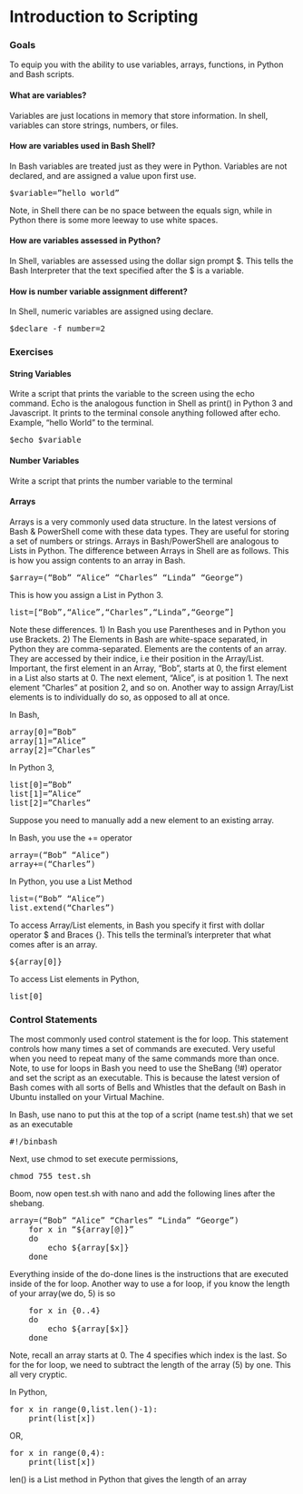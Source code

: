 <h1>Introduction to Scripting</h1>

<h3>Goals</h3>

<p>
To equip you with the ability to use variables, arrays, functions, in Python and Bash scripts.
</p>

<h4>What are variables?</h4>
<p>Variables are just locations in memory that store information.  In shell, variables can store strings, numbers, or files.</p>


<h4>How are variables used in Bash Shell?</h4>
<p>In Bash variables are treated just as they were in Python.  Variables are not declared, and are assigned a value upon first use.</p>

<pre>
$variable=”hello world”
</pre>

<p>
Note, in Shell there can be no space between the equals sign, while in Python there is some more leeway to use white spaces.
</p>					

<h4>How are variables assessed in Python?</h4>

<p>In Shell, variables are assessed using the dollar sign prompt $.  This tells the Bash Interpreter that the text specified after the $ is a variable.</p>

<h4>How is number variable assignment different?</h4>

<p>In Shell, numeric variables are assigned using declare.</p>

<pre>
$declare -f number=2
</pre>

<h3>Exercises</h3>

<h4>String Variables</h4>

<p>
Write a script that prints the variable to the screen using the echo command.  Echo is the analogous function in Shell as print() in Python 3 and Javascript.  It prints to the terminal console anything followed after echo.  Example, “hello World” to the terminal.
</p>
	
<pre>
$echo $variable
</pre>

<h4>Number Variables</h4>

<p>Write a script that prints the number variable to the terminal</p>



<h4>Arrays</h4>
	Arrays is a very commonly used data structure.  In the latest versions of Bash & PowerShell come with these data types.  They are useful for storing a set of numbers or strings.  Arrays in Bash/PowerShell are analogous to Lists in Python.  The difference between Arrays in Shell are as follows.
This is how you assign contents to an array in Bash.

<pre>
$array=(“Bob” “Alice” “Charles” “Linda” “George”)
</pre>

This is how you assign a List in Python 3.
<pre>
list=[“Bob”,“Alice”,“Charles”,“Linda”,“George”]
</pre>
<p>
Note these differences. 1) In Bash you use Parentheses and in Python you use Brackets. 2) The Elements in Bash are white-space separated, in Python they are comma-separated.
	Elements are the contents of an array.  They are accessed by their indice, i.e their position in the Array/List.  Important, the first element in an Array, “Bob”, starts at 0, the first element in a List also starts at 0.  The next element, “Alice”, is at position 1. The next element “Charles” at position 2, and so on.
Another way to assign Array/List elements is to individually do so, as opposed to all at once. 
</p>
<p>
In Bash,
</p>

<pre>
array[0]=”Bob”
array[1]=”Alice”
array[2]=”Charles”
</pre>

<p>
In Python 3,
</p>

<pre>
list[0]=”Bob”
list[1]=”Alice”
list[2]=”Charles”
</pre>	
<p>
	Suppose you need to manually add a new element to an existing array.
</p>

<p>
In Bash, you use the += operator
</p>

<pre>
array=(“Bob” “Alice”)
array+=(“Charles”)
</pre>
<p>In Python, you use a List Method</p>

<pre>
list=(“Bob” “Alice”)
list.extend(“Charles”)
</pre>

<p>To access Array/List elements, in Bash you specify it first with dollar operator $ and Braces {}.  This tells the terminal’s interpreter that what comes after is an array.</p>
 
<pre>
${array[0]} 
</pre>

<p>To access List elements in Python,</p> 

<pre>
list[0]
</pre>

<h3>Control Statements</h4>
<p>
The most commonly used control statement is the for loop.  This statement controls
how many times a set of commands are executed.  Very useful when you need to repeat many of the same commands more than once.  Note, to use for loops in Bash you need to use the SheBang (!#) operator and set the script as an executable. This is because the latest version of Bash comes with all sorts of Bells and Whistles that the default on Bash in Ubuntu installed on your Virtual Machine.
</p>
<p>
In Bash, use nano to put this at the top of a script (name test.sh) that we set as an executable
</p>

<pre>
#!/binbash  
</pre>	
<p>Next, use chmod to set execute permissions,</p>

<pre>
chmod 755 test.sh
</pre>

<p>
Boom, now open test.sh with nano and add the following lines after the shebang.
</p>


<pre>
array=(“Bob” “Alice” “Charles” “Linda” “George”)
	for x in “${array[@]}”
	do
		echo ${array[$x]}
	done
</pre>

<p>Everything inside of the do-done lines is the instructions that are executed inside of the for loop.  Another way to use a for loop, if you know the length of your array(we do, 5) is so</p>
<pre>
	for x in {0..4}
	do
		echo ${array[$x]}
	done
</pre>
<p>
Note, recall an array starts at 0.  The 4 specifies which index is the last. So for the for loop, we need to subtract the length of the array (5) by one.  This all very cryptic.
</p>

<p>
In Python,
</p>

<pre>
for x in range(0,list.len()-1):
	print(list[x])
</pre>
<p>OR,</p>

<pre>
for x in range(0,4):
	print(list[x])
</pre>

<p>
len() is a List method in Python that gives the length of an array
</p>




